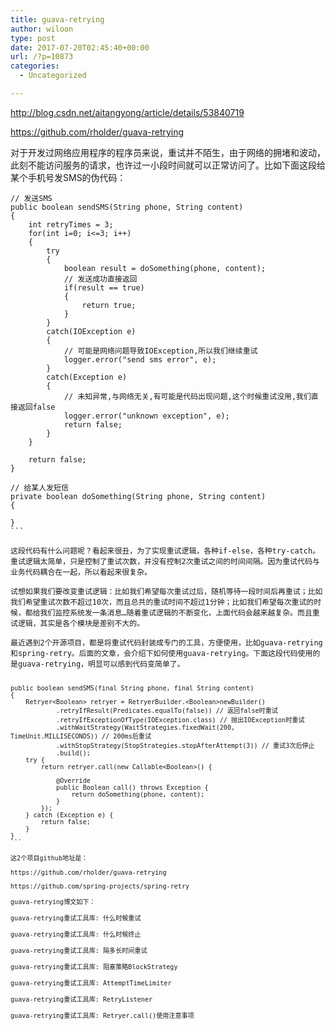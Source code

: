 ```yaml
---
title: guava-retrying
author: wiloon
type: post
date: 2017-07-20T02:45:40+00:00
url: /?p=10873
categories:
  - Uncategorized

---
```

http://blog.csdn.net/aitangyong/article/details/53840719
  
https://github.com/rholder/guava-retrying

对于开发过网络应用程序的程序员来说，重试并不陌生，由于网络的拥堵和波动，此刻不能访问服务的请求，也许过一小段时间就可以正常访问了。比如下面这段给某个手机号发SMS的伪代码：

<pre><code class="language-java line-numbers">// 发送SMS  
public boolean sendSMS(String phone, String content)  
{  
    int retryTimes = 3;  
    for(int i=0; i&lt;=3; i++)  
    {  
        try  
        {  
            boolean result = doSomething(phone, content);  
            // 发送成功直接返回  
            if(result == true)  
            {  
                return true;  
            }  
        }  
        catch(IOException e)  
        {  
            // 可能是网络问题导致IOException,所以我们继续重试  
            logger.error("send sms error", e);  
        }  
        catch(Exception e)  
        {  
            // 未知异常,与网络无关,有可能是代码出现问题,这个时候重试没用,我们直接返回false  
            logger.error("unknown exception", e);  
            return false;  
        }  
    }  

    return false;  
}  

// 给某人发短信  
private boolean doSomething(String phone, String content)  
{  

}  
```

这段代码有什么问题呢？看起来很丑，为了实现重试逻辑，各种if-else，各种try-catch。重试逻辑太简单，只是控制了重试次数，并没有控制2次重试之间的时间间隔。因为重试代码与业务代码耦合在一起，所以看起来很复杂。

试想如果我们要改变重试逻辑：比如我们希望每次重试过后，随机等待一段时间后再重试；比如我们希望重试次数不超过10次，而且总共的重试时间不超过1分钟；比如我们希望每次重试的时候，都给我们监控系统发一条消息&#8230;随着重试逻辑的不断变化，上面代码会越来越复杂。而且重试逻辑，其实是各个模块是差别不大的。

最近遇到2个开源项目，都是将重试代码封装成专门的工具，方便使用，比如guava-retrying和spring-retry。后面的文章，会介绍下如何使用guava-retrying。下面这段代码使用的是guava-retrying，明显可以感到代码变简单了。

<pre><code class="language-java line-numbers">public boolean sendSMS(final String phone, final String content)  
{  
    Retryer&lt;Boolean&gt; retryer = RetryerBuilder.&lt;Boolean&gt;newBuilder()  
            .retryIfResult(Predicates.equalTo(false)) // 返回false时重试  
            .retryIfExceptionOfType(IOException.class) // 抛出IOException时重试  
            .withWaitStrategy(WaitStrategies.fixedWait(200, TimeUnit.MILLISECONDS)) // 200ms后重试  
            .withStopStrategy(StopStrategies.stopAfterAttempt(3)) // 重试3次后停止  
            .build();  
    try {  
        return retryer.call(new Callable&lt;Boolean&gt;() {  

            @Override  
            public Boolean call() throws Exception {  
                return doSomething(phone, content);  
            }  
        });  
    } catch (Exception e) {  
        return false;  
    }  
}  
```

这2个项目github地址是：

https://github.com/rholder/guava-retrying

https://github.com/spring-projects/spring-retry

guava-retrying博文如下：

guava-retrying重试工具库: 什么时候重试

guava-retrying重试工具库: 什么时候终止

guava-retrying重试工具库: 隔多长时间重试

guava-retrying重试工具库: 阻塞策略BlockStrategy

guava-retrying重试工具库: AttemptTimeLimiter

guava-retrying重试工具库: RetryListener

guava-retrying重试工具库: Retryer.call()使用注意事项